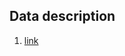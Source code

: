 ## Data description
1. [link](https://dagshub.com/DagsHub/Librispeech-ASR-corpus/src/master/README.md)